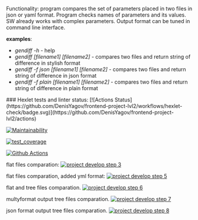 Functionality:
program compares the set of parameters placed in two files in json or yaml format. Program checks names of parameters and its values. SW already works with complex parameters. Output format can be tuned in command line interface.

<b>examples</b>:
<ul>
<li><i>gendiff -h</i> - help</li>
<li><i>gendiff [filename1] [filename2]</i> - compares two files and return string of difference in stylish format</li>

<li><i>gendiff -f json [filename1] [filename2]</i>  - compares two files and return string of difference in json format</li>

<li><i>gendiff -f plain [filename1] [filename2]</i>  - compares two files and return string of difference in plain format</li>
</ul>
### Hexlet tests and linter status:
[![Actions Status](https://github.com/DenisYagov/frontend-project-lvl2/workflows/hexlet-check/badge.svg)](https://github.com/DenisYagov/frontend-project-lvl2/actions)

[![Maintainability](https://api.codeclimate.com/v1/badges/dc2bad3ccf750de67a41/maintainability)](https://codeclimate.com/github/DenisYagov/frontend-project-lvl2)

[![test_coverage](https://api.codeclimate.com/v1/badges/dc2bad3ccf750de67a41/test_coverage)](https://codeclimate.com/github/DenisYagov/frontend-project-lvl2/test_coverage)

[![Github Actions](https://github.com/DenisYagov/frontend-project-lvl2/actions/workflows/github-actions-demo.yml/badge.svg)](https://github.com/DenisYagov/frontend-project-lvl2/actions/workflows/github-actions-demo.yml)

flat files comparation:
[![project develop step 3](https://asciinema.org/a/bUURsAW6TmF6oNLsG3mHSxL5F.png
)](https://asciinema.org/a/bUURsAW6TmF6oNLsG3mHSxL5F)

flat files comparation, added yml format:
[![project develop step 5](https://asciinema.org/a/aLvkfzW59vLh9iuzydYmx0SXr.png
)](https://asciinema.org/a/aLvkfzW59vLh9iuzydYmx0SXr)

flat and tree files comparation.
[![project develop step 6](https://asciinema.org/a/lcqIZquPcPEPUDFkxUircJ0KX.png
)](https://asciinema.org/a/lcqIZquPcPEPUDFkxUircJ0KX)

multyformat output tree files comparation.
[![project develop step 7](https://asciinema.org/a/wXQwxulfada3l0ncJxbsZKsqJ.png
)](https://asciinema.org/a/wXQwxulfada3l0ncJxbsZKsqJ)

json format output tree files comparation.
[![project develop step 8](https://asciinema.org/a/x8H4wMGPt8YtjegPcmXVOPXHN.png
)](https://asciinema.org/a/x8H4wMGPt8YtjegPcmXVOPXHN)
